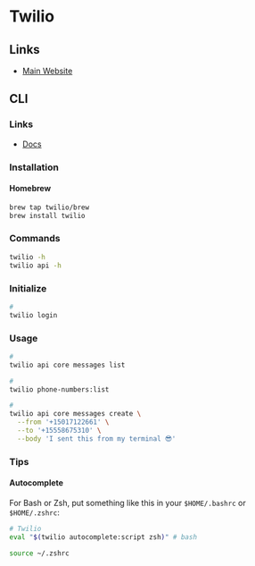 # Twilio

<!--
https://github.com/fonoster/fonoster
-->

## Links

- [Main Website](https://twilio.com)

## CLI

### Links

- [Docs](https://twilio.com/docs/twilio-cli)

### Installation

#### Homebrew

```sh
brew tap twilio/brew
brew install twilio
```

### Commands

```sh
twilio -h
twilio api -h
```

### Initialize

```sh
#
twilio login
```

### Usage

```sh
#
twilio api core messages list

#
twilio phone-numbers:list

#
twilio api core messages create \
  --from '+15017122661' \
  --to '+15558675310' \
  --body 'I sent this from my terminal 😎'
```

### Tips

#### Autocomplete

For Bash or Zsh, put something like this in your `$HOME/.bashrc` or `$HOME/.zshrc`:

```sh
# Twilio
eval "$(twilio autocomplete:script zsh)" # bash
```

```sh
source ~/.zshrc
```

